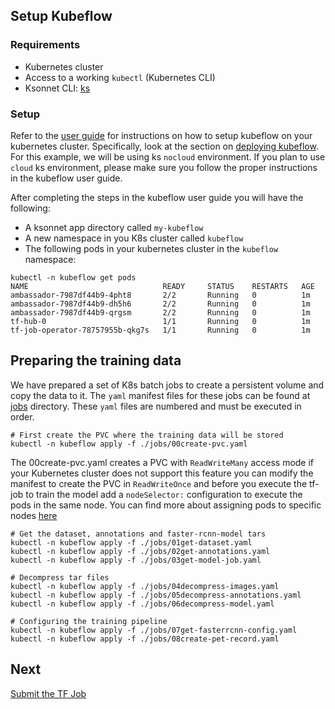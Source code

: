 ## Setup Kubeflow
### Requirements

 - Kubernetes cluster
 - Access to a working `kubectl` (Kubernetes CLI)
 - Ksonnet CLI: [ks](https://ksonnet.io/)

### Setup
Refer to the [user guide](https://www.kubeflow.org/docs/about/user_guide) for instructions on how to setup kubeflow on your kubernetes cluster. Specifically, look at the section on [deploying kubeflow](https://www.kubeflow.org/docs/about/user_guide#deploy-kubeflow).
For this example, we will be using ks `nocloud` environment. If you plan to use `cloud` ks environment, please make sure you follow the proper instructions in the kubeflow user guide.

After completing the steps in the kubeflow user guide you will have the following:
- A ksonnet app directory called `my-kubeflow` 
- A new namespace in you K8s cluster called `kubeflow`
- The following pods in your kubernetes cluster in the `kubeflow` namespace:
```
kubectl -n kubeflow get pods
NAME                              READY     STATUS    RESTARTS   AGE
ambassador-7987df44b9-4pht8       2/2       Running   0          1m
ambassador-7987df44b9-dh5h6       2/2       Running   0          1m
ambassador-7987df44b9-qrgsm       2/2       Running   0          1m
tf-hub-0                          1/1       Running   0          1m
tf-job-operator-78757955b-qkg7s   1/1       Running   0          1m
```
## Preparing the training data
We have prepared a set of K8s batch jobs to create a persistent volume and copy the data to it.
The `yaml` manifest files for these jobs can be found at [jobs](./jobs) directory. These `yaml` files are numbered and must be executed in order.

```
# First create the PVC where the training data will be stored
kubectl -n kubeflow apply -f ./jobs/00create-pvc.yaml
```
The 00create-pvc.yaml creates a PVC with `ReadWriteMany` access mode if your Kubernetes cluster
does not support this feature you can modify the manifest to create the PVC in `ReadWriteOnce`
and before you execute the tf-job to train the model add a `nodeSelector:` configuration to execute the pods
in the same node. You can find more about assigning pods to specific nodes [here](https://kubernetes.io/docs/concepts/configuration/assign-pod-node/)

```
# Get the dataset, annotations and faster-rcnn-model tars
kubectl -n kubeflow apply -f ./jobs/01get-dataset.yaml
kubectl -n kubeflow apply -f ./jobs/02get-annotations.yaml
kubectl -n kubeflow apply -f ./jobs/03get-model-job.yaml
```

```
# Decompress tar files
kubectl -n kubeflow apply -f ./jobs/04decompress-images.yaml
kubectl -n kubeflow apply -f ./jobs/05decompress-annotations.yaml
kubectl -n kubeflow apply -f ./jobs/06decompress-model.yaml
```

```
# Configuring the training pipeline
kubectl -n kubeflow apply -f ./jobs/07get-fasterrcnn-config.yaml
kubectl -n kubeflow apply -f ./jobs/08create-pet-record.yaml
```

## Next
[Submit the TF Job](submit_job.md)

